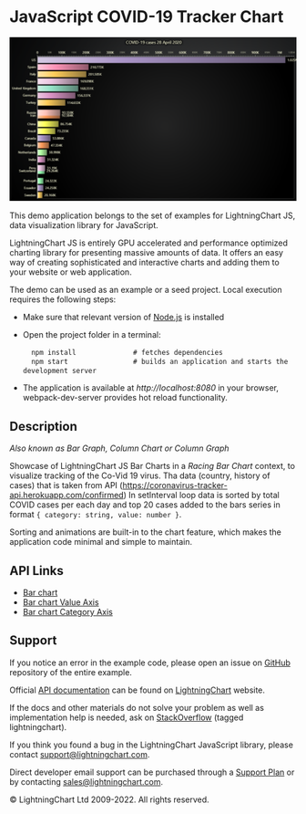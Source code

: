# JavaScript COVID-19 Tracker Chart

![JavaScript COVID-19 Tracker Chart](racingBars-darkGold.png)

This demo application belongs to the set of examples for LightningChart JS, data visualization library for JavaScript.

LightningChart JS is entirely GPU accelerated and performance optimized charting library for presenting massive amounts of data. It offers an easy way of creating sophisticated and interactive charts and adding them to your website or web application.

The demo can be used as an example or a seed project. Local execution requires the following steps:

-   Make sure that relevant version of [Node.js](https://nodejs.org/en/download/) is installed
-   Open the project folder in a terminal:

          npm install              # fetches dependencies
          npm start                # builds an application and starts the development server

-   The application is available at _http://localhost:8080_ in your browser, webpack-dev-server provides hot reload functionality.


## Description

_Also known as Bar Graph, Column Chart or Column Graph_

Showcase of LightningChart JS Bar Charts in a _Racing Bar Chart_ context, to visualize tracking of the Co-Vid 19 virus.
Tha data (country, history of cases) that is taken from API (https://coronavirus-tracker-api.herokuapp.com/confirmed)
In setInterval loop data is sorted by total COVID cases per each day and top 20 cases added to
the bars series in format `{ category: string, value: number }`.

Sorting and animations are built-in to the chart feature, which makes the application code minimal and simple to maintain.


## API Links

* [Bar chart]
* [Bar chart Value Axis]
* [Bar chart Category Axis]


## Support

If you notice an error in the example code, please open an issue on [GitHub][0] repository of the entire example.

Official [API documentation][1] can be found on [LightningChart][2] website.

If the docs and other materials do not solve your problem as well as implementation help is needed, ask on [StackOverflow][3] (tagged lightningchart).

If you think you found a bug in the LightningChart JavaScript library, please contact support@lightningchart.com.

Direct developer email support can be purchased through a [Support Plan][4] or by contacting sales@lightningchart.com.

[0]: https://github.com/Arction/
[1]: https://lightningchart.com/lightningchart-js-api-documentation/
[2]: https://lightningchart.com
[3]: https://stackoverflow.com/questions/tagged/lightningchart
[4]: https://lightningchart.com/support-services/

© LightningChart Ltd 2009-2022. All rights reserved.


[Bar chart]: https://lightningchart.com/js-charts/api-documentation/v4.2.0/interfaces/BarChart.html
[Bar chart Value Axis]: https://lightningchart.com/js-charts/api-documentation/v4.2.0/classes/BarChartValueAxis.html
[Bar chart Category Axis]: https://lightningchart.com/js-charts/api-documentation/v4.2.0/classes/BarChartCategoryAxis.html

